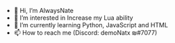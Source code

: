 - 👋 Hi, I’m AlwaysNate
- 👀 I’m interested in Increase my Lua ability
- 🌱 I’m currently learning Python, JavaScript and HTML
- 📫 How to reach me (Discord: demoNatx ₪#7077)

